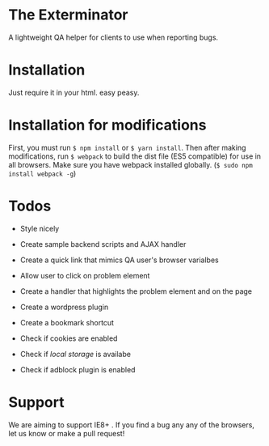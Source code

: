 # The Exterminator
A lightweight QA helper for clients to use when reporting bugs.

# Installation
Just require it in your html. easy peasy.

# Installation for modifications
First, you must run `$ npm install` or `$ yarn install`. Then after making modifications, run `$ webpack` to build the dist file (ES5 compatible) for use in all browsers. Make sure you have webpack installed globally. (`$ sudo npm install webpack -g`)

# Todos
- Style nicely
- Create sample backend scripts and AJAX handler
- Create a quick link that mimics QA user's browser varialbes  
- Allow user to click on problem element
- Create a handler that highlights the problem element and on the page
- Create a wordpress plugin
- Create a bookmark shortcut

- Check if cookies are enabled
- Check if _local storage_ is availabe
- Check if adblock plugin is enabled

# Support
We are aiming to support IE8+ . If you find a bug any any of the browsers, let us know or make a pull request!
